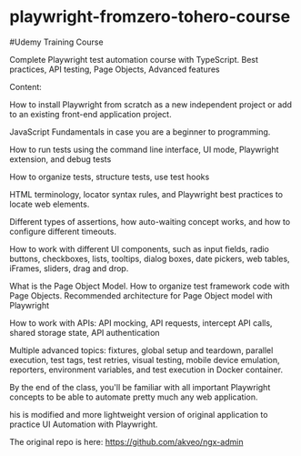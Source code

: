 # playwright-fromzero-tohero-course

#Udemy Training Course


Complete Playwright test automation course with TypeScript. Best practices, API testing, Page Objects, Advanced features


Content:

How to install Playwright from scratch as a new independent project or add to an existing front-end application project.

JavaScript Fundamentals in case you are a beginner to programming.

How to run tests using the command line interface, UI mode, Playwright extension, and debug tests

How to organize tests, structure tests, use test hooks

HTML terminology, locator syntax rules, and Playwright best practices to locate web elements.

Different types of assertions, how auto-waiting concept works, and how to configure different timeouts.

How to work with different UI components, such as input fields, radio buttons, checkboxes, lists, tooltips, dialog boxes, date pickers, web tables, iFrames, sliders, drag and drop.

What is the Page Object Model. How to organize test framework code with Page Objects. Recommended architecture for Page Object model with Playwright

How to work with APIs: API mocking, API requests, intercept API calls, shared storage state, API authentication

Multiple advanced topics: fixtures, global setup and teardown, parallel execution, test tags, test retries, visual testing, mobile device emulation, reporters, environment variables, and test execution in Docker container.

By the end of the class, you'll be familiar with all important Playwright concepts to be able to automate pretty much any web application.

his is modified and more lightweight version of original application to practice UI Automation with Playwright.

The original repo is here: https://github.com/akveo/ngx-admin

